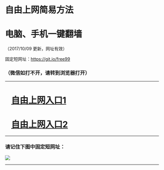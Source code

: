﻿# 自由上网简易方法

# 电脑、手机一键翻墙

（2017/10/09 更新，网址有效）

固定短网址：https://git.io/free99

### （微信如打不开，请转到浏览器打开）


***





# &nbsp;&nbsp; <a href="http://ft2361313878.fwq-tz-1001.info/fwqtz01.html?t=10090017206 " target="_blank">自由上网入口1</a>
# &nbsp;&nbsp; <a href="http://ft1519215558.fwq-tz-1002.info/fwqtz02.html?t=10090015201 " target="_blank">自由上网入口2</a>
***

### 请记住下图中固定短网址：

<img src="https://s3-us-west-2.amazonaws.com/fwq-1001/yjfq-20170905okok.png" /> 


***

